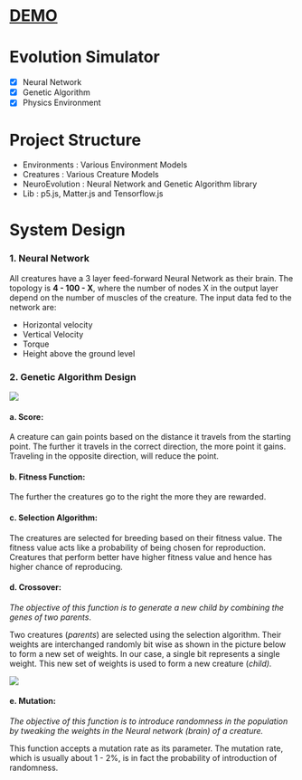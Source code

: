 # [DEMO](https://adityathebe.github.io/evolutionSimulator/)
    
# Evolution Simulator

- [x] Neural Network
- [x] Genetic Algorithm
- [x] Physics Environment

# Project Structure

- Environments : Various Environment Models
- Creatures : Various Creature Models
- NeuroEvolution : Neural Network and Genetic Algorithm library
- Lib : p5.js, Matter.js and Tensorflow.js

# System Design

### 1. Neural Network

All creatures have a 3 layer feed-forward Neural Network as their brain. The topology is **4 - 100 - X**, where the number of nodes X in the output layer depend on the number of muscles of the creature. The input data fed to the network are:

- Horizontal velocity
- Vertical Velocity
- Torque
- Height above the ground level

### 2. Genetic Algorithm Design

![](https://visualstudiomagazine.com/articles/2014/03/01/~/media/ECG/visualstudiomagazine/Images/2014/03/EvolutionaryAlgorithm.ashx)

#### a. Score:

A creature can gain points based on the distance it travels from the starting point. The further it travels in the correct direction, the more point it gains. Traveling in the opposite direction, will reduce the point.

#### b. Fitness Function:

The further the creatures go to the right the more they are rewarded.

#### c. Selection Algorithm:

The creatures are selected for breeding based on their fitness value. The fitness value acts like a probability of being chosen for reproduction. Creatures that perform better have higher fitness value and hence has higher chance of reproducing.

#### d. **Crossover:**

*The objective of this function is to generate a new child by combining the genes of two parents*.

Two creatures (*parents*) are selected using the selection algorithm. Their weights are interchanged randomly bit wise as shown in the picture below to form a new set of weights. In our case, a single bit represents a single weight. This new set of weights is used to form a new creature (*child).*

![](https://static.thinkingandcomputing.com/2014/03/crossover.png)

#### e. Mutation:

*The objective of this function is to introduce randomness in the population by tweaking the weights in the Neural network (brain) of a creature.*

This function accepts a mutation rate as its parameter. The mutation rate, which is usually about 1 - 2%, is in fact the probability of introduction of randomness.